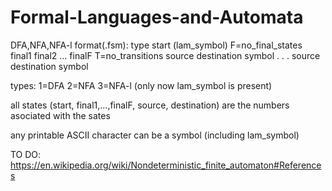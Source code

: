 # Formal-Languages-and-Automata

DFA,NFA,NFA-l format(.fsm):
type
start (lam_symbol)
F=no_final_states
final1 final2 ... finalF
T=no_transitions
source destination symbol
.
.
.
source destination symbol


types:
1=DFA
2=NFA
3=NFA-l (only now lam_symbol is present)

all states (start, final1,...,finalF, source, destination)
are the numbers asociated with the sates

any printable ASCII character can be a symbol (including lam_symbol)

TO DO: https://en.wikipedia.org/wiki/Nondeterministic_finite_automaton#References